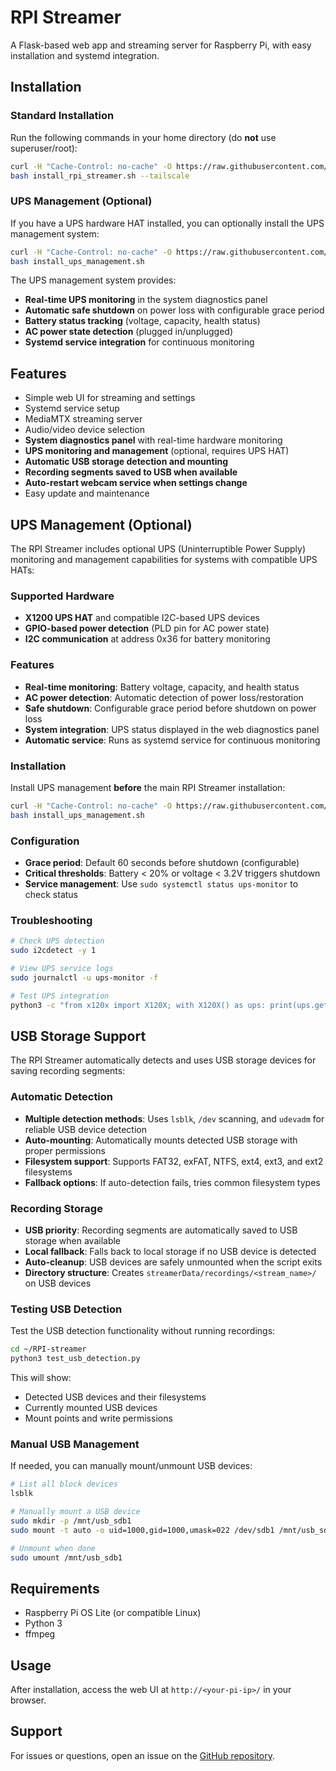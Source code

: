 # RPI Streamer

A Flask-based web app and streaming server for Raspberry Pi, with easy installation and systemd integration.

## Installation

### Standard Installation

Run the following commands in your home directory (do **not** use superuser/root):

```sh
curl -H "Cache-Control: no-cache" -O https://raw.githubusercontent.com/tfelici/RPI-Streamer/main/install_rpi_streamer.sh?$(date +%s)
bash install_rpi_streamer.sh --tailscale
```

### UPS Management (Optional)

If you have a UPS hardware HAT installed, you can optionally install the UPS management system:

```sh
curl -H "Cache-Control: no-cache" -O https://raw.githubusercontent.com/tfelici/RPI-Streamer/main/install_ups_management.sh?$(date +%s)
bash install_ups_management.sh
```

The UPS management system provides:

- **Real-time UPS monitoring** in the system diagnostics panel
- **Automatic safe shutdown** on power loss with configurable grace period
- **Battery status tracking** (voltage, capacity, health status)
- **AC power state detection** (plugged in/unplugged)
- **Systemd service integration** for continuous monitoring

## Features

- Simple web UI for streaming and settings
- Systemd service setup
- MediaMTX streaming server
- Audio/video device selection
- **System diagnostics panel** with real-time hardware monitoring
- **UPS monitoring and management** (optional, requires UPS HAT)
- **Automatic USB storage detection and mounting**
- **Recording segments saved to USB when available**
- **Auto-restart webcam service when settings change**
- Easy update and maintenance

## UPS Management (Optional)

The RPI Streamer includes optional UPS (Uninterruptible Power Supply) monitoring and management capabilities for systems with compatible UPS HATs:

### Supported Hardware
- **X1200 UPS HAT** and compatible I2C-based UPS devices
- **GPIO-based power detection** (PLD pin for AC power state)
- **I2C communication** at address 0x36 for battery monitoring

### Features
- **Real-time monitoring**: Battery voltage, capacity, and health status
- **AC power detection**: Automatic detection of power loss/restoration
- **Safe shutdown**: Configurable grace period before shutdown on power loss
- **System integration**: UPS status displayed in the web diagnostics panel
- **Automatic service**: Runs as systemd service for continuous monitoring

### Installation
Install UPS management **before** the main RPI Streamer installation:

```sh
curl -H "Cache-Control: no-cache" -O https://raw.githubusercontent.com/tfelici/RPI-Streamer/main/install_ups_management.sh?$(date +%s)
bash install_ups_management.sh
```

### Configuration
- **Grace period**: Default 60 seconds before shutdown (configurable)
- **Critical thresholds**: Battery < 20% or voltage < 3.2V triggers shutdown
- **Service management**: Use `sudo systemctl status ups-monitor` to check status

### Troubleshooting
```sh
# Check UPS detection
sudo i2cdetect -y 1

# View UPS service logs
sudo journalctl -u ups-monitor -f

# Test UPS integration
python3 -c "from x120x import X120X; with X120X() as ups: print(ups.get_status())"
```

## USB Storage Support

The RPI Streamer automatically detects and uses USB storage devices for saving recording segments:

### Automatic Detection
- **Multiple detection methods**: Uses `lsblk`, `/dev` scanning, and `udevadm` for reliable USB device detection
- **Auto-mounting**: Automatically mounts detected USB storage with proper permissions
- **Filesystem support**: Supports FAT32, exFAT, NTFS, ext4, ext3, and ext2 filesystems
- **Fallback options**: If auto-detection fails, tries common filesystem types

### Recording Storage
- **USB priority**: Recording segments are automatically saved to USB storage when available
- **Local fallback**: Falls back to local storage if no USB device is detected
- **Auto-cleanup**: USB devices are safely unmounted when the script exits
- **Directory structure**: Creates `streamerData/recordings/<stream_name>/` on USB devices

### Testing USB Detection
Test the USB detection functionality without running recordings:

```sh
cd ~/RPI-streamer
python3 test_usb_detection.py
```

This will show:
- Detected USB devices and their filesystems
- Currently mounted USB devices
- Mount points and write permissions

### Manual USB Management
If needed, you can manually mount/unmount USB devices:

```sh
# List all block devices
lsblk

# Manually mount a USB device
sudo mkdir -p /mnt/usb_sdb1
sudo mount -t auto -o uid=1000,gid=1000,umask=022 /dev/sdb1 /mnt/usb_sdb1

# Unmount when done
sudo umount /mnt/usb_sdb1
```

## Requirements

- Raspberry Pi OS Lite (or compatible Linux)
- Python 3
- ffmpeg

## Usage

After installation, access the web UI at `http://<your-pi-ip>/` in your browser.

## Support

For issues or questions, open an issue on the [GitHub repository](https://github.com/tfelici/RPI-Streamer).
